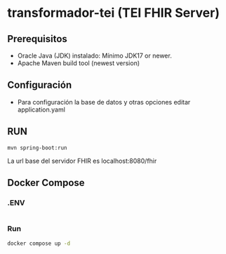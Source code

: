 # transformador-tei (TEI FHIR Server)

## Prerequisitos

- Oracle Java (JDK) instalado: Mínimo JDK17 or newer.
- Apache Maven build tool (newest version)

## Configuración

- Para configuración la base de datos y otras opciones editar application.yaml

## RUN

```
mvn spring-boot:run
```

La url base del servidor FHIR es localhost:8080/fhir


## Docker Compose

### .ENV

```

```

### Run

```bash
docker compose up -d
```